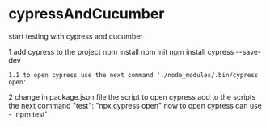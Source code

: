 # cypressAndCucumber
start testing with cypress and cucumber


1 add cypress to the project 
    npm install
    npm init
    npm install cypress --save-dev

    1.1 to open cypress use the next command './node_modules/.bin/cypress open'

2 change in package.json file the script to open cypress
    add to the scripts the next command   "test": "npx cypress open"
    now to open cypress can use - 'npm test'
